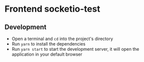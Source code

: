 # Frontend socketio-test
## Development

- Open a terminal and `cd` into the project's directory
- Run `yarn` to install the dependencies
- Run `yarn start` to start the development server, it will open the application in your default browser
